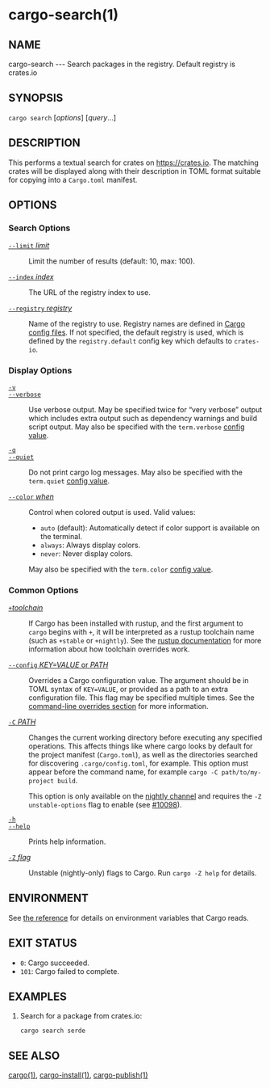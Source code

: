 # cargo-search(1)

## NAME

cargo-search --- Search packages in the registry. Default registry is crates.io

## SYNOPSIS

`cargo search` [_options_] [_query_...]

## DESCRIPTION

This performs a textual search for crates on <https://crates.io>. The matching
crates will be displayed along with their description in TOML format suitable
for copying into a `Cargo.toml` manifest.

## OPTIONS

### Search Options

<dl>

<dt class="option-term" id="option-cargo-search---limit"><a class="option-anchor" href="#option-cargo-search---limit"><code>--limit</code> <em>limit</em></a></dt>
<dd class="option-desc"><p>Limit the number of results (default: 10, max: 100).</p>
</dd>


<dt class="option-term" id="option-cargo-search---index"><a class="option-anchor" href="#option-cargo-search---index"><code>--index</code> <em>index</em></a></dt>
<dd class="option-desc"><p>The URL of the registry index to use.</p>
</dd>


<dt class="option-term" id="option-cargo-search---registry"><a class="option-anchor" href="#option-cargo-search---registry"><code>--registry</code> <em>registry</em></a></dt>
<dd class="option-desc"><p>Name of the registry to use. Registry names are defined in <a href="../reference/config.html">Cargo config
files</a>. If not specified, the default registry is used,
which is defined by the <code>registry.default</code> config key which defaults to
<code>crates-io</code>.</p>
</dd>


</dl>

### Display Options

<dl>
<dt class="option-term" id="option-cargo-search--v"><a class="option-anchor" href="#option-cargo-search--v"><code>-v</code></a></dt>
<dt class="option-term" id="option-cargo-search---verbose"><a class="option-anchor" href="#option-cargo-search---verbose"><code>--verbose</code></a></dt>
<dd class="option-desc"><p>Use verbose output. May be specified twice for “very verbose” output which
includes extra output such as dependency warnings and build script output.
May also be specified with the <code>term.verbose</code>
<a href="../reference/config.html">config value</a>.</p>
</dd>


<dt class="option-term" id="option-cargo-search--q"><a class="option-anchor" href="#option-cargo-search--q"><code>-q</code></a></dt>
<dt class="option-term" id="option-cargo-search---quiet"><a class="option-anchor" href="#option-cargo-search---quiet"><code>--quiet</code></a></dt>
<dd class="option-desc"><p>Do not print cargo log messages.
May also be specified with the <code>term.quiet</code>
<a href="../reference/config.html">config value</a>.</p>
</dd>


<dt class="option-term" id="option-cargo-search---color"><a class="option-anchor" href="#option-cargo-search---color"><code>--color</code> <em>when</em></a></dt>
<dd class="option-desc"><p>Control when colored output is used. Valid values:</p>
<ul>
<li><code>auto</code> (default): Automatically detect if color support is available on the
terminal.</li>
<li><code>always</code>: Always display colors.</li>
<li><code>never</code>: Never display colors.</li>
</ul>
<p>May also be specified with the <code>term.color</code>
<a href="../reference/config.html">config value</a>.</p>
</dd>

</dl>

### Common Options

<dl>

<dt class="option-term" id="option-cargo-search-+toolchain"><a class="option-anchor" href="#option-cargo-search-+toolchain"><code>+</code><em>toolchain</em></a></dt>
<dd class="option-desc"><p>If Cargo has been installed with rustup, and the first argument to <code>cargo</code>
begins with <code>+</code>, it will be interpreted as a rustup toolchain name (such
as <code>+stable</code> or <code>+nightly</code>).
See the <a href="https://rust-lang.github.io/rustup/overrides.html">rustup documentation</a>
for more information about how toolchain overrides work.</p>
</dd>


<dt class="option-term" id="option-cargo-search---config"><a class="option-anchor" href="#option-cargo-search---config"><code>--config</code> <em>KEY=VALUE</em> or <em>PATH</em></a></dt>
<dd class="option-desc"><p>Overrides a Cargo configuration value. The argument should be in TOML syntax of <code>KEY=VALUE</code>,
or provided as a path to an extra configuration file. This flag may be specified multiple times.
See the <a href="../reference/config.html#command-line-overrides">command-line overrides section</a> for more information.</p>
</dd>


<dt class="option-term" id="option-cargo-search--C"><a class="option-anchor" href="#option-cargo-search--C"><code>-C</code> <em>PATH</em></a></dt>
<dd class="option-desc"><p>Changes the current working directory before executing any specified operations. This affects
things like where cargo looks by default for the project manifest (<code>Cargo.toml</code>), as well as
the directories searched for discovering <code>.cargo/config.toml</code>, for example. This option must
appear before the command name, for example <code>cargo -C path/to/my-project build</code>.</p>
<p>This option is only available on the <a href="https://doc.rust-lang.org/book/appendix-07-nightly-rust.html">nightly
channel</a> and
requires the <code>-Z unstable-options</code> flag to enable (see
<a href="https://github.com/rust-lang/cargo/issues/10098">#10098</a>).</p>
</dd>


<dt class="option-term" id="option-cargo-search--h"><a class="option-anchor" href="#option-cargo-search--h"><code>-h</code></a></dt>
<dt class="option-term" id="option-cargo-search---help"><a class="option-anchor" href="#option-cargo-search---help"><code>--help</code></a></dt>
<dd class="option-desc"><p>Prints help information.</p>
</dd>


<dt class="option-term" id="option-cargo-search--Z"><a class="option-anchor" href="#option-cargo-search--Z"><code>-Z</code> <em>flag</em></a></dt>
<dd class="option-desc"><p>Unstable (nightly-only) flags to Cargo. Run <code>cargo -Z help</code> for details.</p>
</dd>


</dl>

## ENVIRONMENT

See [the reference](../reference/environment-variables.html) for
details on environment variables that Cargo reads.

## EXIT STATUS

* `0`: Cargo succeeded.
* `101`: Cargo failed to complete.

## EXAMPLES

1. Search for a package from crates.io:

       cargo search serde

## SEE ALSO

[cargo(1)](cargo.html), [cargo-install(1)](cargo-install.html), [cargo-publish(1)](cargo-publish.html)
